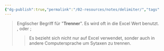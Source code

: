 ```yaml
---
{"dg-publish":true,"permalink":"/02-resources/notes/delimiter/","tags":["#informatik/code"],"noteIcon":"","updated":"2025-09-10T16:32:59.000+02:00"}
---
```


> Englischer Begriff für "**Trenner**".
> Es wird oft in die Excel Wert benutzt.
> ${,}$ oder ${;}$
>>Es bezieht sich nicht nur auf Excel verwendet, sonder auch in andere Computersprache um Sytaxen zu trennen. 
